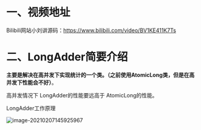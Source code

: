 # 一、视频地址

Bilibili网站小刘讲源码：https://www.bilibili.com/video/BV1KE411K7Ts

# 二、LongAdder简要介绍

**主要是解决在高并发下实现统计的一个类。（之前使用AtomicLong类，但是在高并发下性能会不好）**。

高并发情况下 LongAdder的性能要远高于 AtomicLong的性能。

LongAdder工作原理

![image-20210207145925967](C:\Users\Administrator\AppData\Roaming\Typora\typora-user-images\image-20210207145925967.png)